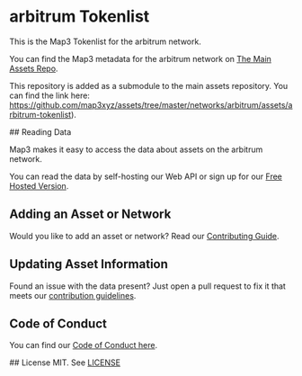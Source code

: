 
# arbitrum Tokenlist

This is the Map3 Tokenlist for the arbitrum network.

You can find the Map3 metadata for the arbitrum network on [The Main Assets Repo](https://github.com/map3xyz/assets/tree/master/networks/arbitrum).

This repository is added as a submodule to the main assets repository. You can find the link here: https://github.com/map3xyz/assets/tree/master/networks/arbitrum/assets/arbitrum-tokenlist).

## Reading Data

Map3 makes it easy to access the data about assets on the arbitrum network. 

You can read the data by self-hosting our Web API or sign up for our [Free Hosted Version](https://map3.xyz).

## Adding an Asset or Network 

Would you like to add an asset or network? Read our [Contributing Guide](https://github.com/map3xyz/assets/tree/master/docs/CONTRIBUTING.md).

## Updating Asset Information

Found an issue with the data present? Just open a pull request to fix it that meets our [contribution guidelines](https://github.com/map3xyz/assets/tree/master/docs/CONTRIBUTING.md).

## Code of Conduct
You can find our [Code of Conduct here](https://github.com/map3xyz/assets/tree/master/docs/CODE_OF_CONDUCT.md).

## License
MIT. See [LICENSE](LICENSE)
